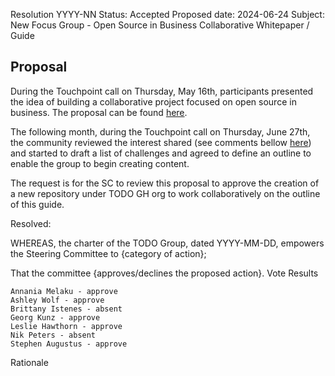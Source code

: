 Resolution YYYY-NN
Status: Accepted
Proposed date: 2024-06-24
Subject: New Focus Group - Open Source in Business Collaborative Whitepaper / Guide

 ## Proposal
 
During the Touchpoint call on Thursday, May 16th, participants presented the idea of building a collaborative project focused on open source in business. The proposal can be found [here](https://github.com/todogroup/ospology/discussions/481).

The following month, during the Touchpoint call on Thursday, June 27th, the community reviewed the interest shared (see comments bellow [here](https://github.com/todogroup/ospology/discussions/481)) and started to draft a list of challenges and
agreed to define an outline to enable the group to begin creating content.

The request is for the SC to review this proposal to approve the creation of a new repository under TODO GH org to work collaboratively on the outline of this guide.

Resolved:

WHEREAS, the charter of the TODO Group, dated YYYY-MM-DD, empowers the Steering Committee to {category of action};

That the committee {approves/declines the proposed action}.
Vote Results

    Annania Melaku - approve
    Ashley Wolf - approve
    Brittany Istenes - absent
    Georg Kunz - approve
    Leslie Hawthorn - approve
    Nik Peters - absent
    Stephen Augustus - approve

Rationale
